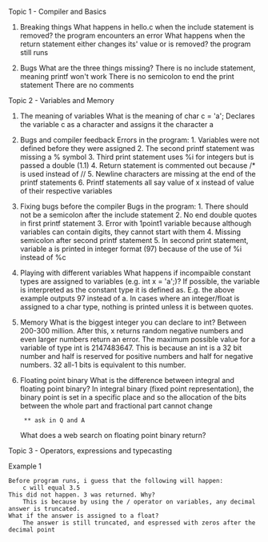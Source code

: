 Topic 1 - Compiler and Basics

1. Breaking things
    What happens in hello.c when the include statement is removed?
        the program encounters an error
    What happens when the return statement either changes its' value or is removed?
        the program still runs
    
2. Bugs
    What are the three things missing?
        There is no include statement, meaning printf won't work
        There is no semicolon to end the print statement
        There are no comments

Topic 2 - Variables and Memory

1. The meaning of variables
    What is the meaning of char c = 'a';
        Declares the variable c as a character and assigns it the character a
    
2. Bugs and compiler feedback
    Errors in the program:
        1. Variables were not defined before they were assigned
        2. The second printf statement was missing a % symbol
        3. Third print statement uses %i for integers but is passed a double (1.1)
        4. Return statement is commented out because /* is used instead of //
        5. Newline characters are missing at the end of the printf statements
        6. Printf statements all say value of x instead of value of their respective variables

3. Fixing bugs before the compiler
    Bugs in the program:
        1. There should not be a semicolon after the include statement
        2. No end double quotes in first printf statement
        3. Error with 1point1 variable because although variables can contain digits, they cannot start with them
        4. Missing semicolon after second printf statement
        5. In second print statement, variable a is printed in integer format (97) because of the use of %i instead of %c

5. Playing with different variables
    What happens if incompaible constant types are assigned to variables (e.g. int x = 'a';)?
        If possible, the variable is interpreted as the constant type it is defined as. E.g. the above example outputs 97 instead of a. In cases where an integer/float is assigned to a char type, nothing is printed unless it is between quotes.

6. Memory
    What is the biggest integer you can declare to int?
        Between 200-300 million. After this, x returns random negative numbers and even larger numbers  return an error. 
        The maximum possible value for a variable of type int is 2147483647.
        This is because an int is a 32 bit number and half is reserved for positive numbers and half for negative numbers. 32 all-1 bits is equivalent to this number.

7. Floating point binary
    What is the difference between integral and floating point binary?
        In integral binary (fixed point representation), the binary point is set in a specific place and so the allocation of the bits between the whole part and fractional part cannot change

        ** ask in Q and A
    What does a web search on floating point binary return?

Topic 3 - Operators, expressions and typecasting

Example 1
    
    Before program runs, i guess that the following will happen:
        c will equal 3.5
    This did not happen. 3 was returned. Why?
        This is because by using the / operator on variables, any decimal answer is truncated.
    What if the answer is assigned to a float?
        The answer is still truncated, and espressed with zeros after the decimal point


        